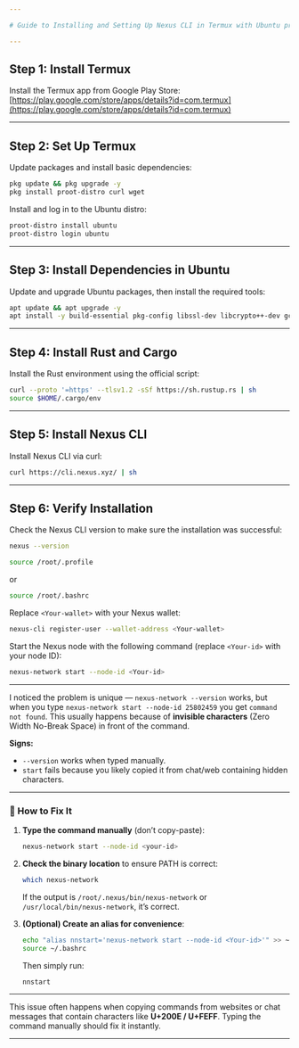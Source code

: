 ```yaml
---

# Guide to Installing and Setting Up Nexus CLI in Termux with Ubuntu proot-distro

---
```


## Step 1: Install Termux

Install the Termux app from Google Play Store:
[https://play.google.com/store/apps/details?id=com.termux](https://play.google.com/store/apps/details?id=com.termux)

---

## Step 2: Set Up Termux

Update packages and install basic dependencies:

```bash
pkg update && pkg upgrade -y
pkg install proot-distro curl wget
```

Install and log in to the Ubuntu distro:

```bash
proot-distro install ubuntu
proot-distro login ubuntu
```

---

## Step 3: Install Dependencies in Ubuntu

Update and upgrade Ubuntu packages, then install the required tools:

```bash
apt update && apt upgrade -y
apt install -y build-essential pkg-config libssl-dev libcrypto++-dev gcc libc6-dev zlib1g-dev curl wget
```

---

## Step 4: Install Rust and Cargo

Install the Rust environment using the official script:

```bash
curl --proto '=https' --tlsv1.2 -sSf https://sh.rustup.rs | sh
source $HOME/.cargo/env
```

---

## Step 5: Install Nexus CLI

Install Nexus CLI via curl:

```bash
curl https://cli.nexus.xyz/ | sh
```

---

## Step 6: Verify Installation

Check the Nexus CLI version to make sure the installation was successful:

```bash
nexus --version
```

```bash
source /root/.profile
```

or

```bash
source /root/.bashrc
```

Replace `<Your-wallet>` with your Nexus wallet:

```bash
nexus-cli register-user --wallet-address <Your-wallet>
```

Start the Nexus node with the following command (replace `<Your-id>` with your node ID):

```bash
nexus-network start --node-id <Your-id>
```

---

I noticed the problem is unique — `nexus-network --version` works, but when you type
`‎nexus-network start --node-id 25802459` you get `command not found`.
This usually happens because of **invisible characters** (Zero Width No-Break Space) in front of the command.

**Signs:**

* `--version` works when typed manually.
* `start` fails because you likely copied it from chat/web containing hidden characters.

---

### 🔹 How to Fix It

1. **Type the command manually** (don’t copy-paste):

   ```bash
   nexus-network start --node-id <your-id>
   ```

2. **Check the binary location** to ensure PATH is correct:

   ```bash
   which nexus-network
   ```

   If the output is `/root/.nexus/bin/nexus-network` or `/usr/local/bin/nexus-network`, it’s correct.

3. **(Optional) Create an alias for convenience**:

   ```bash
   echo "alias nnstart='nexus-network start --node-id <Your-id>'" >> ~/.bashrc
   source ~/.bashrc
   ```

   Then simply run:

   ```bash
   nnstart
   ```

---

This issue often happens when copying commands from websites or chat messages that contain characters like **U+200E / U+FEFF**.
Typing the command manually should fix it instantly.

---
